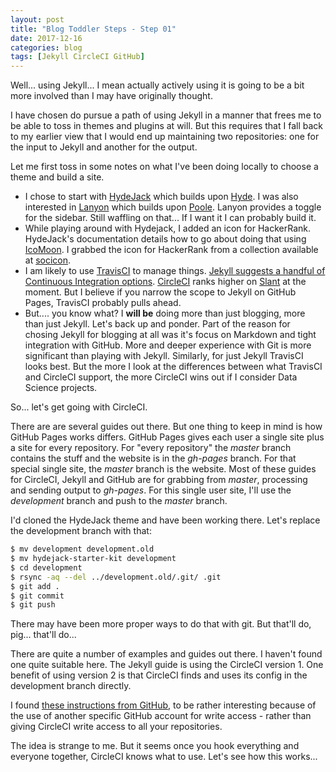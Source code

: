 ```yaml
---
layout: post
title: "Blog Toddler Steps - Step 01"
date: 2017-12-16
categories: blog
tags: [Jekyll CircleCI GitHub]
---
```


Well... using Jekyll... I mean actually actively using it is going to be a bit more involved than I may have originally thought.

I have chosen do pursue a path of using Jekyll in a manner that frees me to be able to toss in themes and plugins at will.  But this requires that I fall back to my earlier view that I would end up maintaining two repositories: one for the input to Jekyll and another for the output.

Let me first toss in some notes on what I've been doing locally to choose a theme and build a site.

* I chose to start with [HydeJack](https://qwtel.com/hydejack/) which builds upon [Hyde](http://jekyllthemes.org/themes/hyde/).  I was also interested in [Lanyon](http://jekyllthemes.org/themes/lanyon/) which builds upon [Poole](http://getpoole.com/).  Lanyon provides a toggle for the sidebar.  Still waffling on that... If I want it I can probably build it.
* While playing around with Hydejack, I added an icon for HackerRank.  HydeJack's documentation details how to go about doing that using [IcoMoon](https://icomoon.io/app/).  I grabbed the icon for HackerRank from a collection available at [socicon](https://icomoon.io/app/).
* I am likely to use [TravisCI](https://travis-ci.org/) to manage things. [Jekyll suggests a handful of Continuous Integration options](https://jekyllrb.com/docs/continuous-integration/).  [CircleCI](https://circleci.com/) ranks higher on [Slant](https://www.slant.co/versus/625/627/~circleci_vs_travis) at the moment.  But I believe if you narrow the scope to Jekyll on GitHub Pages, TravisCI probably pulls ahead.
* But.... you know what?  I **will be** doing more than just blogging, more than just Jekyll.  Let's back up and ponder.  Part of the reason for chosing Jekyll for blogging at all was it's focus on Markdown and tight integration with GitHub.  More and deeper experience with Git is more significant than playing with Jekyll.  Similarly, for just Jekyll TravisCI looks best.  But the more I look at the differences between what TravisCI and CircleCI support, the more CircleCI wins out if I consider Data Science projects.

So... let's get going with CircleCI.

There are are several guides out there.  But one thing to keep in mind is how GitHub Pages works differs.  GitHub Pages gives each user a single site plus a site for every repository.  For "every repository" the *master* branch contains the stuff and the website is in the *gh-pages* branch.  For that special single site, the *master* branch is the website.  Most of these guides for CircleCI, Jekyll and GitHub are for grabbing from *master*, processing and sending output to *gh-pages*.  For this single user site, I'll use the *development* branch and push to the *master* branch.

I'd cloned the HydeJack theme and have been working there.  Let's replace the development branch with that:

```bash
$ mv development development.old
$ mv hydejack-starter-kit development
$ cd development
$ rsync -aq --del ../development.old/.git/ .git
$ git add .
$ git commit
$ git push
```
There may have been more proper ways to do that with git.  But that'll do, pig... that'll do...

There are quite a number of examples and guides out there.  I haven't found one quite suitable here.  The Jekyll guide is using the CircleCI version 1.  One benefit of using version 2 is that CircleCI finds and uses its config in the development branch directly.

I found [these instructions from GitHub](https://github.com/DevProgress/onboarding/wiki/Using-Circle-CI-with-Github-Pages-for-Continuous-Delivery), to be rather interesting because of the use of another specific GitHub account for write access - rather than giving CircleCI write access to all your repositories.

The idea is strange to me.  But it seems once you hook everything and everyone together, CircleCI knows what to use.  Let's see how this works...








